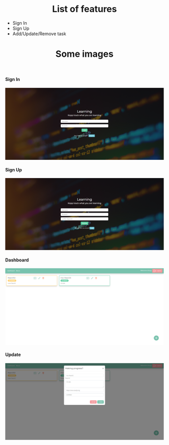 <!DOCTYPE html>
<html lang="en">

<head>
    <meta charset="UTF-8">
    <meta http-equiv="X-UA-Compatible" content="IE=edge">
    <meta name="viewport" content="width=device-width, initial-scale=1.0">
    <title>Document</title>
</head>
<br>
<h1 style="text-align: center;">List of features</h1>
<ul>
    <li>Sign In</li>
    <li>Sign Up</li>
    <li>Add/Update/Remove task</li>
</ul>
<h1 style="text-align: center;">Some images</h1>
<br />
<h4 style="text-align: left;">Sign In</h4>
<img src="/images/signin.png" alt="signin">
<br />
<h4 style="text-align: left;">Sign Up</h4>
<img src="/images/signup.png" alt="signup">
<br />
<h4 style="text-align: left;">Dashboard</h4>
<img src="/images/dashboard.png" alt="dashboard">
<br />
<h4 style="text-align: left;">Update</h4>
<img src="/images/Edit.png" alt="update">
</body>

</html>
